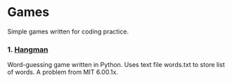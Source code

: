 # Games
Simple games written for coding practice.
### 1. [Hangman](./hangman)
Word-guessing game written in Python. Uses text file words.txt to store list of words. A problem from MIT 6.00.1x.

